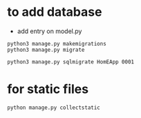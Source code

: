 # to add database
* add entry on model.py

```
python3 manage.py makemigrations
python3 manage.py migrate
```


```asciidoc
python3 manage.py sqlmigrate HomEApp 0001

```



# for static files
```
python manage.py collectstatic
```